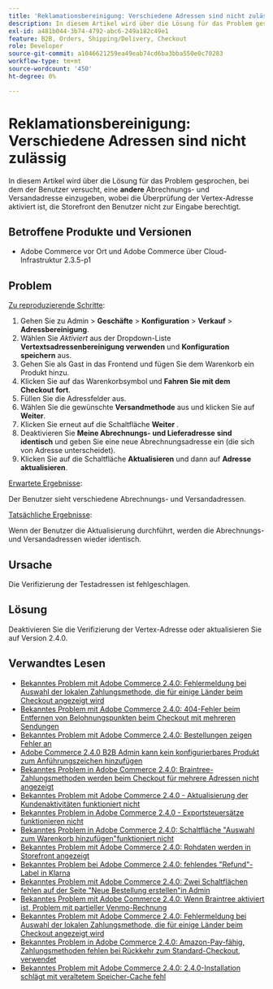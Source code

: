 ```yaml
---
title: 'Reklamationsbereinigung: Verschiedene Adressen sind nicht zulässig'
description: In diesem Artikel wird über die Lösung für das Problem gesprochen, bei dem der Benutzer versucht, eine **andere** Abrechnungs- und Versandadresse einzugeben, bei der die Überprüfung der Vertex-Adresse aktiviert ist, die Storefront den Benutzer nicht zur Eingabe berechtigt.
exl-id: a481b044-3b74-4792-abc6-249a182c49e1
feature: B2B, Orders, Shipping/Delivery, Checkout
role: Developer
source-git-commit: a1046621259ea49eab74cd6ba3bba550e0c70283
workflow-type: tm+mt
source-wordcount: '450'
ht-degree: 0%

---
```


# Reklamationsbereinigung: Verschiedene Adressen sind nicht zulässig

In diesem Artikel wird über die Lösung für das Problem gesprochen, bei dem der Benutzer versucht, eine **andere** Abrechnungs- und Versandadresse einzugeben, wobei die Überprüfung der Vertex-Adresse aktiviert ist, die Storefront den Benutzer nicht zur Eingabe berechtigt.

## Betroffene Produkte und Versionen

* Adobe Commerce vor Ort und Adobe Commerce über Cloud-Infrastruktur 2.3.5-p1

## Problem

<u>Zu reproduzierende Schritte</u>:

1. Gehen Sie zu Admin > **Geschäfte** > **Konfiguration** > **Verkauf** > **Adressbereinigung**.
1. Wählen Sie *Aktiviert* aus der Dropdown-Liste **Vertextsadressenbereinigung verwenden** und **Konfiguration speichern** aus.
1. Gehen Sie als Gast in das Frontend und fügen Sie dem Warenkorb ein Produkt hinzu.
1. Klicken Sie auf das Warenkorbsymbol und **Fahren Sie mit dem Checkout fort**.
1. Füllen Sie die Adressfelder aus.
1. Wählen Sie die gewünschte **Versandmethode** aus und klicken Sie auf **Weiter**.
1. Klicken Sie erneut auf die Schaltfläche **Weiter** .
1. Deaktivieren Sie **Meine Abrechnungs- und Lieferadresse** **sind identisch** und geben Sie eine neue Abrechnungsadresse ein (die sich von Adresse unterscheidet).
1. Klicken Sie auf die Schaltfläche **Aktualisieren** und dann auf **Adresse aktualisieren**.

<u>Erwartete Ergebnisse</u>:

Der Benutzer sieht verschiedene Abrechnungs- und Versandadressen.

<u>Tatsächliche Ergebnisse</u>:

Wenn der Benutzer die Aktualisierung durchführt, werden die Abrechnungs- und Versandadressen wieder identisch.

## Ursache

Die Verifizierung der Testadressen ist fehlgeschlagen.

## Lösung

Deaktivieren Sie die Verifizierung der Vertex-Adresse oder aktualisieren Sie auf Version 2.4.0.

## Verwandtes Lesen

* [Bekanntes Problem mit Adobe Commerce 2.4.0: Fehlermeldung bei Auswahl der lokalen Zahlungsmethode, die für einige Länder beim Checkout angezeigt wird](/help/troubleshooting/payments/magento-2-4-0-checkout-error-selecting-local-payments.md)
* [Bekanntes Problem mit Adobe Commerce 2.4.0: 404-Fehler beim Entfernen von Belohnungspunkten beim Checkout mit mehreren Sendungen](/help/troubleshooting/storefront/magento-2-4-0-404-error-removing-rewards-points-on-multi-shipping-checkout.md)
* [Bekanntes Problem mit Adobe Commerce 2.4.0: Bestellungen zeigen Fehler an](/help/troubleshooting/storefront/magento-2-4-0-known-issue-orders-display-error.md)
* [Adobe Commerce 2.4.0 B2B Admin kann kein konfigurierbares Produkt zum Anführungszeichen hinzufügen](/help/troubleshooting/miscellaneous/magento-2-4-0-b2b-admin-can-t-add-configurable-product-to-quote.md)
* [Bekanntes Problem in Adobe Commerce 2.4.0: Braintree-Zahlungsmethoden werden beim Checkout für mehrere Adressen nicht angezeigt](/help/troubleshooting/payments/magento-2-4-0-braintree-not-in-multiple-addresses-checkout.md)
* [Bekanntes Problem mit Adobe Commerce 2.4.0 - Aktualisierung der Kundenaktivitäten funktioniert nicht](/help/troubleshooting/miscellaneous/magento-2-4-0-refresh-on-customer-activities-does-not-work.md)
* [Bekanntes Problem in Adobe Commerce 2.4.0 - Exportsteuersätze funktionieren nicht](/help/troubleshooting/miscellaneous/magento-2-4-0-known-issue-export-tax-rates-does-not-work.md)
* [Bekanntes Problem in Adobe Commerce 2.4.0: Schaltfläche &quot;Auswahl zum Warenkorb hinzufügen&quot;funktioniert nicht](/help/troubleshooting/miscellaneous/magento-2-4-0-add-selections-to-my-cart-does-not-work.md)
* [Bekanntes Problem mit Adobe Commerce 2.4.0: Rohdaten werden in Storefront angezeigt](/help/troubleshooting/storefront/magento-2-4-0-issue-storefront-raw-message-data-display.md)
* [Bekanntes Problem bei Adobe Commerce 2.4.0: fehlendes &quot;Refund&quot;-Label in Klarna](/help/troubleshooting/payments/magento-2-4-0-known-issue-missing-refund-label-in-klarna.md)
* [Bekanntes Problem mit Adobe Commerce 2.4.0: Zwei Schaltflächen fehlen auf der Seite &quot;Neue Bestellung erstellen&quot;in Admin](/help/troubleshooting/miscellaneous/magento-2-4-0-known-issue-create-new-order-buttons-missing.md)
* [Bekanntes Problem mit Adobe Commerce 2.4.0: Wenn Braintree aktiviert ist, Problem mit partieller Venmo-Rechnung](/help/troubleshooting/payments/magento-2-4-0-2-4-1-enable-braintree-venmo-partial-invoice-issue.md)
* [Bekanntes Problem mit Adobe Commerce 2.4.0: Fehlermeldung bei Auswahl der lokalen Zahlungsmethode, die für einige Länder beim Checkout angezeigt wird](/help/troubleshooting/payments/magento-2-4-0-checkout-error-selecting-local-payments.md)
* [Bekanntes Problem in Adobe Commerce 2.4.0: Amazon-Pay-fähig, Zahlungsmethoden fehlen bei Rückkehr zum Standard-Checkout, verwendet](/help/troubleshooting/payments/magento-2-4-0-known-issue-amazon-pay-no-payment-methods.md)
* [Bekanntes Problem mit Adobe Commerce 2.4.0: 2.4.0-Installation schlägt mit veraltetem Speicher-Cache fehl](/help/troubleshooting/installation-and-upgrade/magento-2-4-0-known-issue-2-4-0-installation-fails-with-outdated-stores-cache.md)
